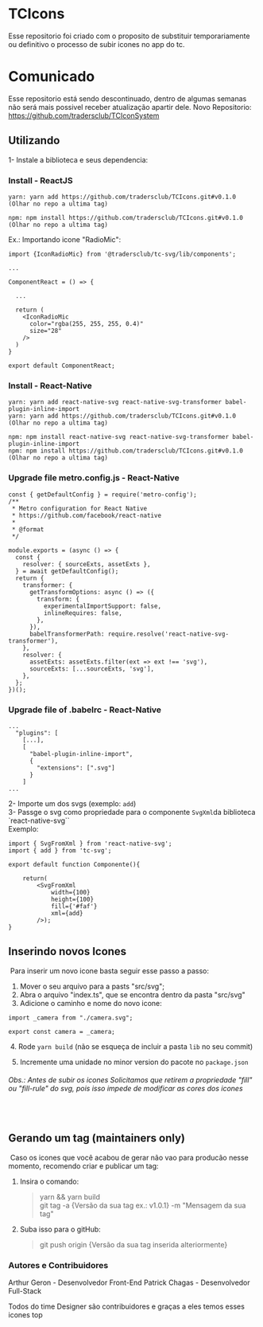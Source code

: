 # TCIcons

Esse repositorio foi criado com o proposito de substituir temporariamente ou definitivo o processo de subir icones no app do tc.

# Comunicado

Esse repositorio está sendo descontinuado, dentro de algumas semanas não será mais possivel receber atualização apartir dele.
Novo Repositorio: https://github.com/tradersclub/TCIconSystem

## Utilizando

1- Instale a biblioteca e seus dependencia:

### Install - ReactJS
```
yarn: yarn add https://github.com/tradersclub/TCIcons.git#v0.1.0 (Olhar no repo a ultima tag)

npm: npm install https://github.com/tradersclub/TCIcons.git#v0.1.0 (Olhar no repo a ultima tag)
```

Ex.: Importando icone "RadioMic":

```
import {IconRadioMic} from '@tradersclub/tc-svg/lib/components';

...

ComponentReact = () => {
  
  ...

  return (
    <IconRadioMic
      color="rgba(255, 255, 255, 0.4)"
      size="28"
    />
  )
}

export default ComponentReact;
```

### Install - React-Native
```
yarn: yarn add react-native-svg react-native-svg-transformer babel-plugin-inline-import
yarn: yarn add https://github.com/tradersclub/TCIcons.git#v0.1.0 (Olhar no repo a ultima tag)

npm: npm install react-native-svg react-native-svg-transformer babel-plugin-inline-import
npm: npm install https://github.com/tradersclub/TCIcons.git#v0.1.0 (Olhar no repo a ultima tag)
```
### Upgrade file metro.config.js - React-Native
```
const { getDefaultConfig } = require('metro-config');
/**
 * Metro configuration for React Native
 * https://github.com/facebook/react-native
 *
 * @format
 */

module.exports = (async () => {
  const {
    resolver: { sourceExts, assetExts },
  } = await getDefaultConfig();
  return {
    transformer: {
      getTransformOptions: async () => ({
        transform: {
          experimentalImportSupport: false,
          inlineRequires: false,
        },
      }),
      babelTransformerPath: require.resolve('react-native-svg-transformer'),
    },
    resolver: {
      assetExts: assetExts.filter(ext => ext !== 'svg'),
      sourceExts: [...sourceExts, 'svg'],
    },
  };
})();
```

### Upgrade file of .babelrc - React-Native
```
...
  "plugins": [
    [...],
    [
      "babel-plugin-inline-import",
      {
        "extensions": [".svg"]
      }
    ]
...
```


2- Importe um dos svgs (exemplo: `add`)  
3- Passge o svg como propriedade para o componente `SvgXml`da biblioteca `react-native-svg``  
Exemplo:

```
import { SvgFromXml } from 'react-native-svg';
import { add } from 'tc-svg';
​
export default function Componente(){
​
    return(
        <SvgFromXml
            width={100}
            height={100}
            fill={'#faf'}
            xml={add}
        />);
}
```

## Inserindo novos Icones

​
Para inserir um novo icone basta seguir esse passo a passo:
​

1.  Mover o seu arquivo para a pasts "src/svg";
2.  Abra o arquivo "index.ts", que se encontra dentro da pasta "src/svg"
3.  Adicione o caminho e nome do novo icone:
    ​

```
import _camera from "./camera.svg";

export const camera = _camera;
```

​ 4. Rode `yarn build` (não se esqueça de incluir a pasta `lib` no seu commit)

5. Incremente uma unidade no minor version do pacote no `package.json`​

###### Obs.: Antes de subir os icones Solicitamos que retirem a propriedade "fill" ou "fill-rule" do svg, pois isso impede de modificar as cores dos icones

​

## Gerando um tag (maintainers only)

​
Caso os icones que você acabou de gerar não vao para producão nesse momento, recomendo criar e publicar um tag:
​

1.  Insira o comando:
    > yarn && yarn build \
    > git tag -a {Versão da sua tag ex.: v1.0.1} -m "Mensagem da sua tag"
2.  Suba isso para o gitHub:
    > git push origin {Versão da sua tag inserida alteriormente}

### Autores e Contribuidores

Arthur Geron - Desenvolvedor Front-End
Patrick Chagas - Desenvolvedor Full-Stack

Todos do time Designer são contribuidores e graças a eles temos esses icones top
